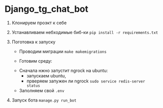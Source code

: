# Django_tg_chat_bot

1. Клонируем проэкт к себе

2. Устанавливаем небходимые биб-ки `pip install -r requirements.txt`

3. Поготовка к запуску

    * Проводим миграции `make makemigrations`

    * Готовим среду:

    - Сначала нжно запустит ngrock на ubuntu:
        - запускаем ubuntu,
        - прверяем запужен ли ngrock `sudo service redis-server status`
    - Заполняем свой `.env`

4. Запуск бота `manage.py run_bot`
